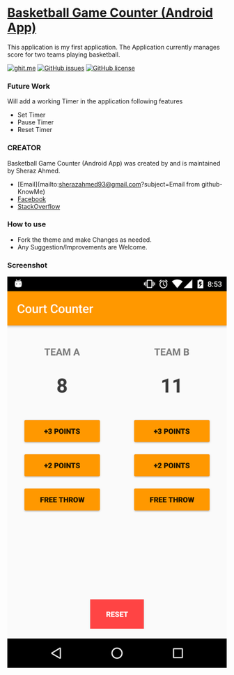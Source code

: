 # [Basketball Game Counter (Android App)](https://github.com/isheraz/basketball-courtCounter.git)
This application is my first application. The Application currently manages score for two teams playing basketball.

[![ghit.me](https://ghit.me/badge.svg?repo=isheraz/basketball-courtCounter)](https://ghit.me/repo/isheraz/basketball-courtCounter)
[![GitHub issues](https://img.shields.io/github/issues/isheraz/know-more.svg?style=flat-square)](https://github.com/isheraz/basketball-courtCounter/issues)
[![GitHub license](https://img.shields.io/badge/license-MIT-blue.svg?style=flat-square)](https://raw.githubusercontent.com/isheraz/basketball-courtCounter/master/LICENSE.txt)

### Future Work
Will add a working Timer in the application following features
 - Set Timer
 - Pause Timer
 - Reset Timer

### CREATOR
Basketball Game Counter (Android App) was created by and is maintained by Sheraz Ahmed.
 - [Email](mailto:sherazahmed93@gmail.com?subject=Email from github-KnowMe)
 - [Facebook](https://www.facebook.com/ranasherazahmed)
 - [StackOverflow](http://stackoverflow.com/cv/isheraz)

### How to use
 - Fork the theme and make Changes as needed.
 - Any Suggestion/Improvements are Welcome.

### Screenshot
![screenshot](https://raw.githubusercontent.com/isheraz/basketball-courtCounter/master/Screenshot.png)